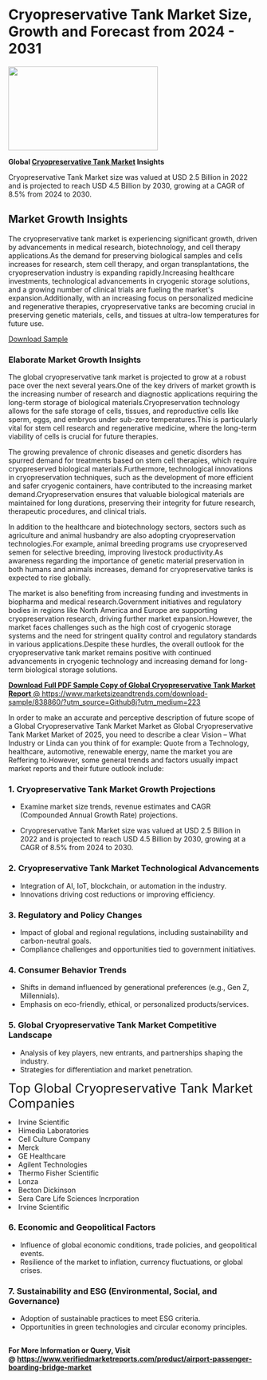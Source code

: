 <H1>Cryopreservative Tank Market Size, Growth and Forecast from 2024 - 2031</H1><img class="aligncenter size-medium wp-image-584254" src="https://thirdeyenews.in/wp-content/uploads/2024/09/Global-Market-Research-300x168.jpeg" alt="" width="300" height="168" /><p><strong>Global&nbsp;<a href="https://www.marketsizeandtrends.com/download-sample/838860/?utm_source=Github8j?utm_medium=223">Cryopreservative Tank Market</a> Insights</strong></p><p>Cryopreservative Tank Market size was valued at USD 2.5 Billion in 2022 and is projected to reach USD 4.5 Billion by 2030, growing at a CAGR of 8.5% from 2024 to 2030.</p><p><h2>Market Growth Insights</h2> <p>The cryopreservative tank market is experiencing significant growth, driven by advancements in medical research, biotechnology, and cell therapy applications.As the demand for preserving biological samples and cells increases for research, stem cell therapy, and organ transplantations, the cryopreservation industry is expanding rapidly.Increasing healthcare investments, technological advancements in cryogenic storage solutions, and a growing number of clinical trials are fueling the market's expansion.Additionally, with an increasing focus on personalized medicine and regenerative therapies, cryopreservative tanks are becoming crucial in preserving genetic materials, cells, and tissues at ultra-low temperatures for future use.</p> <p><a href="#">Download Sample</a></p> <h3>Elaborate Market Growth Insights</h3> <p>The global cryopreservative tank market is projected to grow at a robust pace over the next several years.One of the key drivers of market growth is the increasing number of research and diagnostic applications requiring the long-term storage of biological materials.Cryopreservation technology allows for the safe storage of cells, tissues, and reproductive cells like sperm, eggs, and embryos under sub-zero temperatures.This is particularly vital for stem cell research and regenerative medicine, where the long-term viability of cells is crucial for future therapies.</p> <p>The growing prevalence of chronic diseases and genetic disorders has spurred demand for treatments based on stem cell therapies, which require cryopreserved biological materials.Furthermore, technological innovations in cryopreservation techniques, such as the development of more efficient and safer cryogenic containers, have contributed to the increasing market demand.Cryopreservation ensures that valuable biological materials are maintained for long durations, preserving their integrity for future research, therapeutic procedures, and clinical trials.</p> <p>In addition to the healthcare and biotechnology sectors, sectors such as agriculture and animal husbandry are also adopting cryopreservation technologies.For example, animal breeding programs use cryopreserved semen for selective breeding, improving livestock productivity.As awareness regarding the importance of genetic material preservation in both humans and animals increases, demand for cryopreservative tanks is expected to rise globally.</p> <p>The market is also benefiting from increasing funding and investments in biopharma and medical research.Government initiatives and regulatory bodies in regions like North America and Europe are supporting cryopreservation research, driving further market expansion.However, the market faces challenges such as the high cost of cryogenic storage systems and the need for stringent quality control and regulatory standards in various applications.Despite these hurdles, the overall outlook for the cryopreservative tank market remains positive with continued advancements in cryogenic technology and increasing demand for long-term biological storage solutions.</p> <p><a href="#"></p><p><span class=""><strong>Download Full PDF Sample Copy of Global Cryopreservative Tank Market Report</strong> @ <a href="https://www.marketsizeandtrends.com/download-sample/838860/?utm_source=Github8j?utm_medium=223" target="_blank">https://www.marketsizeandtrends.com/download-sample/838860/?utm_source=Github8j?utm_medium=223</a></span></p><p>In order to make an accurate and perceptive description of future scope of a Global&nbsp;Cryopreservative Tank Market Market as Global&nbsp;Cryopreservative Tank Market Market of 2025, you need to describe a clear Vision &ndash; What Industry or Linda can you think of for example: Quote from a Technology, healthcare, automotive, renewable energy, name the market you are Reffering to.However, some general trends and factors usually impact market reports and their future outlook include:</p><h3>1.&nbsp;<strong>Cryopreservative Tank Market Growth Projections</strong></h3><ul><li>Examine market size trends, revenue estimates and CAGR (Compounded Annual Growth Rate) projections.</li><li><p>Cryopreservative Tank Market size was valued at USD 2.5 Billion in 2022 and is projected to reach USD 4.5 Billion by 2030, growing at a CAGR of 8.5% from 2024 to 2030.</p></li></ul><h3>2.&nbsp;<strong>Cryopreservative Tank Market Technological Advancements</strong></h3><ul><li>Integration of AI, IoT, blockchain, or automation in the industry.</li><li>Innovations driving cost reductions or improving efficiency.</li></ul><h3>3.&nbsp;<strong>Regulatory and Policy Changes</strong></h3><ul><li>Impact of global and regional regulations, including sustainability and carbon-neutral goals.</li><li>Compliance challenges and opportunities tied to government initiatives.</li></ul><h3>4.&nbsp;<strong>Consumer Behavior Trends</strong></h3><ul><li>Shifts in demand influenced by generational preferences (e.g., Gen Z, Millennials).</li><li>Emphasis on eco-friendly, ethical, or personalized products/services.</li></ul><h3>5.&nbsp;<strong>Global Cryopreservative Tank Market Competitive Landscape</strong></h3><ul><li>Analysis of key players, new entrants, and partnerships shaping the industry.</li><li>Strategies for differentiation and market penetration.</li></ul><p data-pm-slice="1 1 []"><span style="color: inherit; font-family: inherit; font-size: 25px;">Top Global Cryopreservative Tank Market Companies</span></p><div class="" data-test-id=""><p><li>Irvine Scientific</li><li> Himedia Laboratories</li><li> Cell Culture Company</li><li> Merck</li><li> GE Healthcare</li><li> Agilent Technologies</li><li> Thermo Fisher Scientific</li><li> Lonza</li><li> Becton Dickinson</li><li> Sera Care Life Sciences Incrporation</li><li> Irvine Scientific</li></p></div><h3>6.&nbsp;<strong>Economic and Geopolitical Factors</strong></h3><ul><li>Influence of global economic conditions, trade policies, and geopolitical events.</li><li>Resilience of the market to inflation, currency fluctuations, or global crises.</li></ul><h3>7.&nbsp;<strong>Sustainability and ESG (Environmental, Social, and Governance)</strong></h3><ul><li>Adoption of sustainable practices to meet ESG criteria.</li><li>Opportunities in green technologies and circular economy principles.</li></ul><h2><strong style="font-size: 14px;">For More Information or Query, Visit @&nbsp;</strong><a style="background-color: #ffffff; font-size: 14px;" href="https://www.marketsizeandtrends.com/report/cryopreservative-tank-market/" target="_blank">https://www.verifiedmarketreports.com/product/airport-passenger-boarding-bridge-market</a></h2>